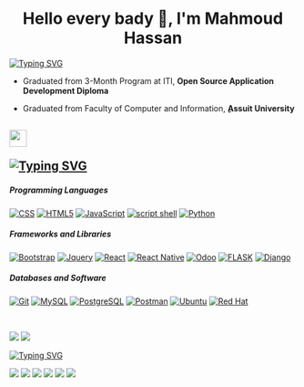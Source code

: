 <h1 align="center">Hello every bady 👋, I'm Mahmoud Hassan</h1>

[![Typing SVG](https://readme-typing-svg.herokuapp.com/?lines=Python%20and%20Django%20Full%20Stack%20Web%20Developer)](https://git.io/typing-svg)

- Graduated from 3-Month Program at ITI, **Open Source Application Development Diploma**

- Graduated from Faculty of Computer and Information, **ِAssuit University**

<h2><img src = "https://media2.giphy.com/media/QssGEmpkyEOhBCb7e1/giphy.gif?cid=ecf05e47a0n3gi1bfqntqmob8g9aid1oyj2wr3ds3mg700bl&rid=giphy.gif" width ="30"></f2> 

[![Typing SVG](https://readme-typing-svg.herokuapp.com?lines=My+Skills)](https://git.io/typing-svg)

##### Programming Languages

<p>
    <a href="#"><img alt="CSS" src="https://img.shields.io/static/v1?style=for-the-badge&message=CSS3&color=222222&logo=CSS3&logoColor=1572B6&label="></a>
    <a href="#"><img alt="HTML5" src="https://img.shields.io/static/v1?style=for-the-badge&message=HTML5&color=222222&logo=HTML5&logoColor=E34F26&label="></a>
    <a href="#"><img alt="JavaScript" src="https://img.shields.io/static/v1?style=for-the-badge&message=JavaScript&color=222222&logo=JavaScript&logoColor=F7DF1E&label="></a>
    <a href="#"><img alt="script shell" src="https://img.shields.io/static/v1?style=for-the-badge&message=SCRIPT%20SHELL&color=222222&logo=SHELL&logoColor=777BB4&label="></a>
    <a href="#"><img alt="Python" src="https://img.shields.io/static/v1?style=for-the-badge&message=Python&color=222222&logo=Python&logoColor=3776AB&label="></a>
</p>

##### Frameworks and Libraries

<p>
    <a href="#"><img alt="Bootstrap" src="https://img.shields.io/badge/Bootstrap-2c292d?style=for-the-badge&message=Bootstrap&color=222222&logo=Bootstrap&logoColor=7952B3&label="></a>
    <a href="#"><img alt="Jquery" src="https://img.shields.io/static/v1?style=for-the-badge&message=Jquery&color=222222&logo=Jquery&logoColor=06B6D4&label="></a>
    <a href="#"><img alt="React" src="https://img.shields.io/static/v1?style=for-the-badge&message=React&color=222222&logo=React&logoColor=61DAFB&label="></a>
      <a href="#"><img alt="React Native" src="https://img.shields.io/badge/React_Native-2c292d?style=for-the-badge&message=React&color=222222&logo=React&logoColor=61DAFB&label="></a>
    <a href="#"><img alt="Odoo" src="https://img.shields.io/static/v1?style=for-the-badge&message=odoo&color=222222&logo=ODOO&logoColor=4FC08D&label="></a>
    <a href="#"><img alt="FLASK" src="https://img.shields.io/static/v1?style=for-the-badge&message=FLASK&color=222222&logo=FLASK&logoColor=FF2D20&label="></a>
    <a href="#"><img alt="Django" src="https://img.shields.io/static/v1?style=for-the-badge&message=Django&color=222222&logo=Django&logoColor=092E20&label="></a>
</p>

##### Databases and Software

<p>
    <a href="#"><img alt="Git" src="https://img.shields.io/static/v1?style=for-the-badge&message=Git&color=222222&logo=Git&logoColor=F05032&label="></a>
    <a href="#"><img alt="MySQL" src="https://img.shields.io/static/v1?style=for-the-badge&message=MySQL&color=222222&logo=MySQL&logoColor=4479A1&label="></a>
    <a href="#"><img alt="PostgreSQL" src="https://img.shields.io/static/v1?style=for-the-badge&message=PostgreSQL&color=222222&logo=PostgreSQL&logoColor=4169E1&label="></a>
    <a href="#"><img alt="Postman" src="https://img.shields.io/static/v1?style=for-the-badge&message=Postman&color=222222&logo=Postman&logoColor=FF6C37&label="></a>
    <a href="#"><img alt="Ubuntu" src="https://img.shields.io/static/v1?style=for-the-badge&message=Ubuntu&color=222222&logo=Ubuntu&logoColor=E95420&label="></a>
    <a href="#"><img alt="Red Hat" src="https://img.shields.io/static/v1?style=for-the-badge&message=Red+Hat&color=222222&logo=Red+Hat&logoColor=EE0000&label="></a>
</p>

<!--##### UI Software

<p>
    <a href="#"><img alt="Figma" src="https://img.shields.io/static/v1?style=for-the-badge&message=Figma&color=222222&logo=Figma&logoColor=F24E1E&label="></a>
    <a href="#"><img alt="Adobe XD" src="https://img.shields.io/static/v1?style=for-the-badge&message=Adobe+XD&color=222222&logo=Adobe+XD&logoColor=FF61F6&label="></a>
    <a href="#"><img alt="Adobe Photoshop" src="https://img.shields.io/static/v1?style=for-the-badge&message=Adobe+Photoshop&color=222222&logo=Adobe+Photoshop&logoColor=31A8FF&label="></a>
    <a href="#"><img alt="Adobe Illustrator" src="https://img.shields.io/static/v1?style=for-the-badge&message=Adobe+Illustrator&color=222222&logo=Adobe+Illustrator&logoColor=FF9A00&label="></a>
    <a href="#"><img alt="Adobe Premiere Pro" src="https://img.shields.io/static/v1?style=for-the-badge&message=Adobe+Premiere+Pro&color=222222&logo=Adobe+Premiere+Pro&logoColor=9999FF&label="></a>
</p>
-->
<br>

![](http://github-profile-summary-cards.vercel.app/api/cards/most-commit-language?username=M7moud-Hassan&theme=github_dark) 
![](https://github-readme-stats.vercel.app/api?username=M7moud-Hassan&show_icons=true&theme=github_dark)

[![Typing SVG](https://readme-typing-svg.herokuapp.com?lines=Connect+with+me)](https://git.io/typing-svg)

<p>
  <a href="https://www.upwork.com/freelancers/~01ef1779aaa4a2a433"><img src="https://img.shields.io/static/v1?style=for-the-badge&message=Upwork&color=222222&logo=Upwork&logoColor=6FDA44&label="/></a>
  <a href="https://www.linkedin.com/in/mahmoud-hassn-430a17249/"><img src="https://img.shields.io/static/v1?style=for-the-badge&message=LinkedIn&color=222222&logo=LinkedIn&logoColor=0A66C2&label="/></a>
  <!--<a href="https://www.dribbble.com/M7moud-Hassan/"><img src="https://img.shields.io/static/v1?style=for-the-badge&message=Dribbble&color=222222&logo=Dribbble&logoColor=ea4c89&label="/></a>
      <a href="https://www.behance.net/M7moud-Hassan/"><img src="https://img.shields.io/static/v1?style=for-the-badge&message=Behance&color=222222&logo=Behance&logoColor=1769FF&label="/></a>-->
  <a href="https://www.facebook.com/profile.php?id=100019457736770"><img src="https://img.shields.io/static/v1?style=for-the-badge&message=Facebook&color=222222&logo=Facebook&logoColor=1877F2&label="/></a>
  <a href="https://twitter.com/mahmoud__hassn"><img src="https://img.shields.io/static/v1?style=for-the-badge&message=Twitter&color=222222&logo=Twitter&logoColor=1DA1F2&label="/></a>
  <a href="https://api.whatsapp.com/send?phone=201012139683" target="_blank"><img src="https://img.shields.io/static/v1?style=for-the-badge&message=WhatsApp&color=222222&logo=WhatsApp&logoColor=25D366&label="/></a>
  <a href="mailto:mahmoud.hassan.ahmed3@gmail.com"><img src="https://img.shields.io/static/v1?style=for-the-badge&message=Gmail&color=222222&logo=Gmail&logoColor=EA4335&label="/></a>
</p>
<br>
